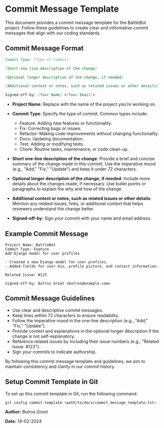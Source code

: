 # Commit Message Template

This document provides a commit message template for the BattleBot project. Follow these guidelines to create clear and informative commit messages that align with our coding standards.

## Commit Message Format

``` markdown
Commit Type: [Type of Commit]

[Short one-line description of the change]

[Optional longer description of the change, if needed]

[Additional context or notes, such as related issues or other details]

Signed-off-by: [Your Name] <[Your Email]>
```


- **Project Name**: Replace with the name of the project you're working on.

- **Commit Type**: Specify the type of commit. Common types include:
  - Feature: Adding new features or functionality.
  - Fix: Correcting bugs or issues.
  - Refactor: Making code improvements without changing functionality.
  - Docs: Updating documentation.
  - Test: Adding or modifying tests.
  - Chore: Routine tasks, maintenance, or code clean-up.

- **Short one-line description of the change**: Provide a brief and concise summary of the change made in this commit. Use the imperative mood (e.g., "Add," "Fix," "Update") and keep it under 72 characters.

- **Optional longer description of the change, if needed**: Include more details about the changes made, if necessary. Use bullet points or paragraphs to explain the why and how of the change.

- **Additional context or notes, such as related issues or other details**: Mention any related issues, links, or additional context that helps reviewers understand the change better.

- **Signed-off-by**: Sign your commit with your name and email address.

## Example Commit Message

```
Project Name: BattleBot
Commit Type: Feature
Add Django model for user profiles

- Created a new Django model for user profiles.
- Added fields for user bio, profile picture, and contact information.

Related Issue: #123

Signed-off-by: Butros Groot <butros@example.com>
```

## Commit Message Guidelines

- Use clear and descriptive commit messages.
- Keep lines within 72 characters to ensure readability.
- Follow the imperative mood in the one-line description (e.g., "Add," "Fix," "Update").
- Provide context and explanations in the optional longer description if the change is not self-explanatory.
- Reference related issues by including their issue numbers (e.g., "Related Issue: #123").
- Sign your commits to indicate authorship.

By following this commit message template and guidelines, we aim to maintain consistency and clarity in our commit history.

## Setup Commit Template in Git

To set up this commit template in Git, run the following command:

``` bash
git config commit.template <path/to/docs/commit_message_template.txt>
```


**Author:** Butros Groot

**Date:** 14-02-2024
